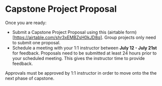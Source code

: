 # Capstone Project Proposal

Once you are ready: 

- Submit a Capstone Project Proposal using this (airtable form)[https://airtable.com/shr3xEMBZsH0kJD8q]. Group projects only need to submit one proposal.
- Schedule a meeting with your 1:1 instructor between **July 12 - July 21st** for feedback. Proposals need to be submitted at least 24 hours prior to your scheduled meeting. This gives the instructor time to provide feedback. 

Approvals must be approved by 1:1 instructor in order to move onto the the next phase of capstone. 

